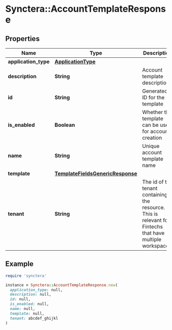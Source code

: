 # Synctera::AccountTemplateResponse

## Properties

| Name | Type | Description | Notes |
| ---- | ---- | ----------- | ----- |
| **application_type** | [**ApplicationType**](ApplicationType.md) |  | [optional] |
| **description** | **String** | Account template description | [optional] |
| **id** | **String** | Generated ID for the template | [optional] |
| **is_enabled** | **Boolean** | Whether this template can be used for account creation |  |
| **name** | **String** | Unique account template name |  |
| **template** | [**TemplateFieldsGenericResponse**](TemplateFieldsGenericResponse.md) |  |  |
| **tenant** | **String** | The id of the tenant containing the resource. This is relevant for Fintechs that have multiple workspaces.  | [optional] |

## Example

```ruby
require 'synctera'

instance = Synctera::AccountTemplateResponse.new(
  application_type: null,
  description: null,
  id: null,
  is_enabled: null,
  name: null,
  template: null,
  tenant: abcdef_ghijkl
)
```

